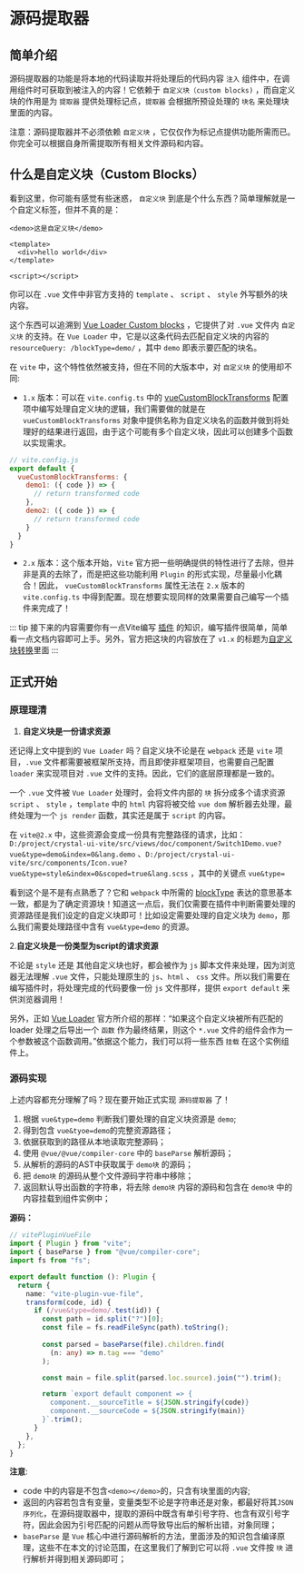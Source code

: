 # 源码提取器

## 简单介绍

源码提取器的功能是将本地的代码读取并将处理后的代码内容 `注入` 组件中，在调用组件时可获取到被注入的内容！它依赖于 `自定义块（custom blocks)` ，而自定义块的作用是为 `提取器` 提供处理标记点，`提取器` 会根据所预设处理的 `块名` 来处理块里面的内容。

注意：源码提取器并不必须依赖 `自定义块` ，它仅仅作为标记点提供功能所需而已。你完全可以根据自身所需提取所有相关文件源码和内容。

## 什么是自定义块（Custom Blocks）

看到这里，你可能有感觉有些迷惑， `自定义块` 到底是个什么东西？简单理解就是一个自定义标签，但并不真的是：

```vue
<demo>这是自定义块</demo>

<template>
  <div>hello world</div>
</template>

<script></script>
```

你可以在 `.vue` 文件中非官方支持的 `template` 、 `script` 、 `style` 外写额外的块内容。

这个东西可以追溯到 [Vue Loader Custom blocks](https://vue-loader.vuejs.org/zh/guide/custom-blocks.html) ，它提供了对 `.vue` 文件内 `自定义块` 的支持。在 `Vue Loader` 中，它是以这条代码去匹配自定义块的内容的 `resourceQuery: /blockType=demo/` ，其中 `demo` 即表示要匹配的块名。

在 `vite` 中，这个特性依然被支持，但在不同的大版本中，对 `自定义块` 的使用却不同:

- `1.x` 版本：可以在 `vite.config.ts` 中的 [vueCustomBlockTransforms](https://github.com/vitejs/vite/tree/1.x#custom-blocks) 配置项中编写处理自定义块的逻辑，我们需要做的就是在 `vueCustomBlockTransforms` 对象中提供名称为自定义块名的函数并做到将处理好的结果进行返回，由于这个可能有多个自定义块，因此可以创建多个函数以实现需求。

```js
// vite.config.js
export default {
  vueCustomBlockTransforms: {
    demo1: ({ code }) => {
      // return transformed code
    },
    demo2: ({ code }) => {
      // return transformed code
    }
  }
}
```

- `2.x` 版本：这个版本开始，`Vite` 官方把一些明确提供的特性进行了去除，但并非是真的去除了，而是把这些功能利用 `Plugin` 的形式实现，尽量最小化耦合！因此， `vueCustomBlockTransforms` 属性无法在 `2.x` 版本的 `vite.config.ts` 中得到配置。现在想要实现同样的效果需要自己编写一个插件来完成了！

::: tip
接下来的内容需要你有一点Vite编写 [插件](https://cn.vitejs.dev/guide/api-plugin.html) 的知识，编写插件很简单，简单看一点文档内容即可上手。另外，官方把这块的内容放在了 `v1.x` 的标题为[自定义块转换](https://cn.vitejs.dev/guide/migration.html#custom-blocks-transforms)里面
:::

## 正式开始

### 原理理清

1. **自定义块是一份请求资源**

还记得上文中提到的 `Vue Loader` 吗？自定义块不论是在 `webpack` 还是 `vite` 项目，`.vue` 文件都需要被框架所支持，而且即使非框架项目，也需要自己配置 `loader` 来实现项目对 `.vue` 文件的支持。因此，它们的底层原理都是一致的。

一个 `.vue` 文件被 `Vue Loader` 处理时，会将文件内部的 `块` 拆分成多个请求资源 `script` 、 `style` ，`template` 中的 `html` 内容将被交给 `vue dom` 解析器去处理，最终处理为一个 `js render` 函数，其实还是属于 `script` 的内容。

在 `vite@2.x` 中，这些资源会变成一份具有完整路径的请求，比如：`D:/project/crystal-ui-vite/src/views/doc/component/Switch1Demo.vue?vue&type=demo&index=0&lang.demo` 、`D:/project/crystal-ui-vite/src/components/Icon.vue?vue&type=style&index=0&scoped=true&lang.scss` ，其中的关键点 `vue&type=`

看到这个是不是有点熟悉了？它和 `webpack` 中所需的 [blockType](https://webpack.docschina.org/configuration/module/#ruleresourcequery) 表达的意思基本一致，都是为了确定资源块！知道这一点后，我们仅需要在插件中判断需要处理的资源路径是我们设定的自定义块即可！比如设定需要处理的自定义块为 `demo`，那么我们需要处理路径中含有 `vue&type=demo` 的资源。

2.**自定义块是一份类型为script的请求资源**

不论是 `style` 还是 其他自定义块也好，都会被作为 `js` 脚本文件来处理，因为浏览器无法理解 `.vue` 文件，只能处理原生的 `js`、`html` 、 `css` 文件。所以我们需要在编写插件时，将处理完成的代码要像一份 `js` 文件那样，提供 `export default` 来供浏览器调用！

另外，正如 [Vue Loader](https://vue-loader.vuejs.org/zh/guide/custom-blocks.html#%E8%87%AA%E5%AE%9A%E4%B9%89%E5%9D%97) 官方所介绍的那样：“如果这个自定义块被所有匹配的 loader 处理之后导出一个 `函数` 作为最终结果，则这个 `*.vue` 文件的组件会作为一个参数被这个函数调用。”依据这个能力，我们可以将一些东西 `挂载` 在这个实例组件上。

### 源码实现

上述内容都充分理解了吗？现在要开始正式实现 `源码提取器` 了！

1. 根据 `vue&type=demo` 判断我们要处理的自定义块资源是 `demo`;
2. 得到包含 `vue&tyoe=demo`的完整资源路径；
3. 依据获取到的路径从本地读取完整源码；
4. 使用 `@vue/@vue/compiler-core` 中的 `baseParse` 解析源码；
5. 从解析的源码的AST中获取属于 `demo块` 的源码；
6. 把 `demo块` 的源码从整个文件源码字符串中移除；
7. 返回默认导出函数的字符串，将去除 `demo块` 内容的源码和包含在 `demo块` 中的内容挂载到组件实例中；

**源码：**

```ts
// vitePluginVueFile
import { Plugin } from "vite";
import { baseParse } from "@vue/compiler-core";
import fs from "fs";

export default function (): Plugin {
  return {
    name: "vite-plugin-vue-file",
    transform(code, id) {
      if (/vue&type=demo/.test(id)) {
        const path = id.split("?")[0];
        const file = fs.readFileSync(path).toString();
        
        const parsed = baseParse(file).children.find(
          (n: any) => n.tag === "demo"
        );

        const main = file.split(parsed.loc.source).join("").trim();

        return `export default component => {
          component.__sourceTitle = ${JSON.stringify(code)}
          component.__sourceCode = ${JSON.stringify(main)}
        }`.trim();
      }
    },
  };
}
```

**注意**:

- code 中的内容是不包含`<demo></demo>`的，只含有块里面的内容;
- 返回的内容若包含有变量，变量类型不论是字符串还是对象，都最好将其`JSON序列化`，在源码提取器中，提取的源码中既含有单引号字符、也含有双引号字符，因此会因为引号匹配的问题从而导致导出后的解析出错，对象同理；
- `baseParse` 是 `Vue` 核心中进行源码解析的方法，里面涉及的知识包含编译原理，这些不在本文的讨论范围，在这里我们了解到它可以将 `.vue` 文件按 `块` 进行解析并得到相关源码即可；

